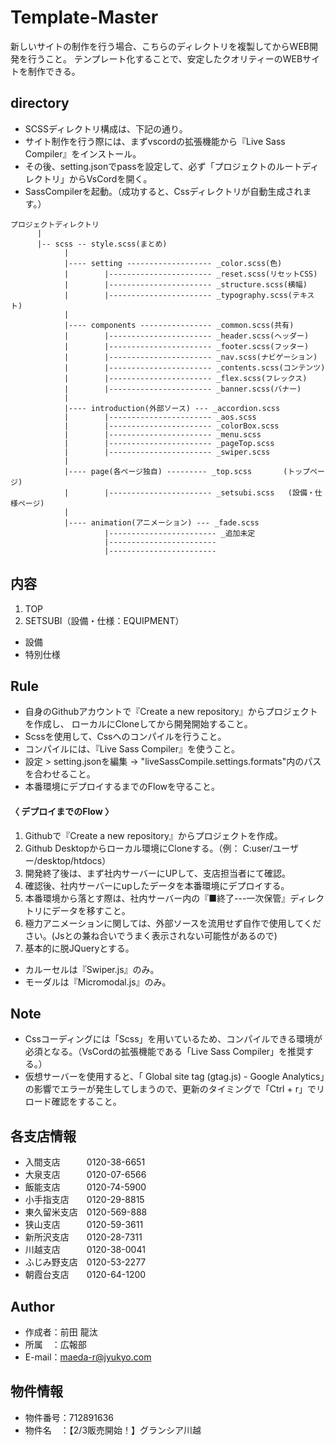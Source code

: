 # Template-Master
新しいサイトの制作を行う場合、こちらのディレクトリを複製してからWEB開発を行うこと。
テンプレート化することで、安定したクオリティーのWEBサイトを制作できる。

## directory
* SCSSディレクトリ構成は、下記の通り。
* サイト制作を行う際には、まずvscordの拡張機能から『Live Sass Compiler』をインストール。
* その後、setting.jsonでpassを設定して、必ず「プロジェクトのルートディレクトリ」からVsCordを開く。
* SassCompilerを起動。（成功すると、Cssディレクトリが自動生成されます。）



```
プロジェクトディレクトリ
      |
      |-- scss -- style.scss(まとめ)
            |
            |---- setting ------------------- _color.scss(色)
            |        |----------------------- _reset.scss(リセットCSS)
            |        |----------------------- _structure.scss(横幅)
            |        |----------------------- _typography.scss(テキスト)
            |
            |---- components ---------------- _common.scss(共有)
            |        |----------------------- _header.scss(ヘッダー)
            |        |----------------------- _footer.scss(フッター)
            |        |----------------------- _nav.scss(ナビゲーション)
            |        |----------------------- _contents.scss(コンテンツ)
            |        |----------------------- _flex.scss(フレックス)
            |        |----------------------- _banner.scss(バナー)
            |
            |---- introduction(外部ソース) --- _accordion.scss
            |        |----------------------- _aos.scss
            |        |----------------------- _colorBox.scss
            |        |----------------------- _menu.scss
            |        |----------------------- _pageTop.scss
            |        |----------------------- _swiper.scss
            |
            |---- page(各ページ独自) --------- _top.scss       (トップページ)
            |        |----------------------- _setsubi.scss   (設備・仕様ページ)
            |
            |---- animation(アニメーション) --- _fade.scss
                     |------------------------ _追加未定
                     |------------------------
                     |------------------------
```

## 内容
1. TOP
2. SETSUBI（設備・仕様：EQUIPMENT）
* 設備
* 特別仕様


## Rule
* 自身のGithubアカウントで『Create a new repository』からプロジェクトを作成し、
  ローカルにCloneしてから開発開始すること。
* Scssを使用して、Cssへのコンパイルを行うこと。
* コンパイルには、『Live Sass Compiler』を使うこと。
* 設定 > setting.jsonを編集 → "liveSassCompile.settings.formats"内のパスを合わせること。
* 本番環境にデプロイするまでのFlowを守ること。

#### 〈 デプロイまでのFlow 〉
1. Githubで『Create a new repository』からプロジェクトを作成。
2. Github Desktopからローカル環境にCloneする。（例： C:user/ユーザー/desktop/htdocs）
3. 開発終了後は、まず社内サーバーにUPして、支店担当者にて確認。
4. 確認後、社内サーバーにupしたデータを本番環境にデプロイする。
5. 本番環境から落とす際は、社内サーバー内の『■終了---一次保管』ディレクトリにデータを移すこと。
6. 極力アニメーションに関しては、外部ソースを流用せず自作で使用してください。(Jsとの兼ね合いでうまく表示されない可能性があるので)
7. 基本的に脱JQueryとする。
* カルーセルは『Swiper.js』のみ。
* モーダルは『Micromodal.js』のみ。


## Note
* Cssコーディングには「Scss」を用いているため、コンパイルできる環境が必須となる。（VsCordの拡張機能である「Live Sass Compiler」を推奨する。）
* 仮想サーバーを使用すると、「 Global site tag (gtag.js) - Google Analytics」の影響でエラーが発生してしまうので、更新のタイミングで「Ctrl + r」でリロード確認をすること。

## 各支店情報
* 入間支店　　　0120-38-6651
* 大泉支店　　　0120-07-6566
* 飯能支店　　　0120-74-5900
* 小手指支店　　0120-29-8815
* 東久留米支店　0120-569-888
* 狭山支店　　　0120-59-3611
* 新所沢支店　　0120-28-7311
* 川越支店　　　0120-38-0041
* ふじみ野支店　0120-53-2277
* 朝霞台支店　　0120-64-1200

## Author
* 作成者：前田 龍汰
* 所属　：広報部
* E-mail：maeda-r@jyukyo.com


## 物件情報
* 物件番号：712891636
* 物件名　：【2/3販売開始！】グランシア川越